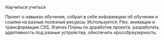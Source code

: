 Научиться учиться

Проект о навыках обучения, собрал в себе информацию об обучении и ссылки на разные полезные ресурсы.
Используется: Flex, анимации и трансформации CSS, Iframes
Планы по доработке проекта: разработать адаптивность под разные устройства, обеспечить кроссбраузерность.
